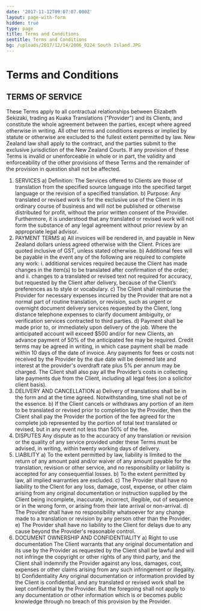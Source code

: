 ```yaml
---
date: '2017-11-12T09:07:07.000Z'
layout: page-with-form
hidden: true
type: page
title: Terms and Conditions
seotitle: Terms and Conditions
bg: /uploads/2017/12/14/2006_0224 South Island.JPG
---
```


# Terms and Conditions

## TERMS OF SERVICE

These Terms apply to all contractual relationships between Elizabeth Sekizaki, trading as Kuaka Translations ("Provider") and its Clients, and constitute the whole agreement between the parties, except where agreed otherwise in writing. All other terms and conditions express or implied by statute or otherwise are excluded to the fullest extent permitted by law. New Zealand law shall apply to the contract, and the parties submit to the exclusive jurisdiction of the New Zealand Courts. If any provision of these Terms is invalid or unenforceable in whole or in part, the validity and enforceability of the other provisions of these Terms and the remainder of the provision in question shall not be affected.

1. SERVICES
   a) Definition:
   The Services offered to Clients are those of translation from the specified source language into the specified target language or the revision of a specified translation.
   b) Purpose:
   Any translated or revised work is for the exclusive use of the Client in its ordinary course of business and will not be published or otherwise distributed for profit, without the prior written consent of the Provider. Furthermore, it is understood that any translated or revised work will not form the substance of any legal agreement without prior review by an appropriate legal advisor.
2. PAYMENT TERMS
   a) All invoices will be rendered in, and payable in New Zealand dollars unless agreed otherwise with the Client. Prices are quoted inclusive of GST, unless stated otherwise.
   b) Additional fees will be payable in the event any of the following are required to complete any work:
   i. additional services required because the Client has made changes in the item(s) to be translated after confirmation of the order; and
   ii. changes to a translated or revised text not required for accuracy, but requested by the Client after delivery, because of the Client’s preferences as to style or vocabulary.
   c) The Client shall reimburse the Provider for necessary expenses incurred by the Provider that are not a normal part of routine translation, or revision, such as urgent or overnight document delivery services requested by the Client, long distance telephone expenses to clarify document ambiguity, or verification services contracted to third parties.
   d) Payment shall be made prior to, or immediately upon delivery of the job. Where the anticipated account will exceed $500 and/or for new Clients, an advance payment of 50% of the anticipated fee may be required. Credit terms may be agreed in writing, in which case payment shall be made within 10 days of the date of invoice. Any payments for fees or costs not received by the Provider by the due date will be deemed late and interest at the provider's overdraft rate plus 5% per annum may be charged. The Client shall also pay all the Provider’s costs in collecting late payments due from the Client, including all legal fees (on a solicitor client basis).
3. DELIVERY AND CANCELLATION
   a) Delivery of translations shall be in the form and at the time agreed. Notwithstanding, time shall not be of the essence.
   b) If the Client cancels or withdraws any portion of an item to be translated or revised prior to completion by the Provider, then the Client shall pay the Provider the portion of the fee agreed for the complete job represented by the portion of total text translated or revised, but in any event not less than 50% of the fee.
4. DISPUTES
   Any dispute as to the accuracy of any translation or revision or the quality of any service provided under these Terms must be advised, in writing, within twenty working days of delivery.
5. LIABILITY
   a) To the extent permitted by law, liability is limited to the return of any amount paid and/or waiver of any amount payable for the translation, revision or other service, and no responsibility or liability is accepted for any consequential losses.
   b) To the extent permitted by law, all implied warranties are excluded.
   c) The Provider shall have no liability to the Client for any loss, damage, cost, expense, or other claim arising from any original documentation or instruction supplied by the Client being incomplete, inaccurate, incorrect, illegible, out of sequence or in the wrong form, or arising from their late arrival or non-arrival.
   d) The Provider shall have no responsibility whatsoever for any change made to a translation or revision by any person other than the Provider.
   e) The Provider shall have no liability to the Client for delays due to any cause beyond the Provider's reasonable control.
6. DOCUMENT OWNERSHIP AND CONFIDENTIALITY
   a) Right to use documentation
   The Client warrants that any original documentation and its use by the Provider as requested by the Client shall be lawful and will not infringe the copyright or other rights of any third party, and the Client shall indemnify the Provider against any loss, damages, cost, expenses or other claims arising from any such infringement or illegality.
   b) Confidentiality
   Any original documentation or information provided by the Client is confidential, and any translated or revised work shall be kept confidential by the Provider. But the foregoing shall not apply to any documentation or other information which is or becomes public knowledge through no breach of this provision by the Provider.
